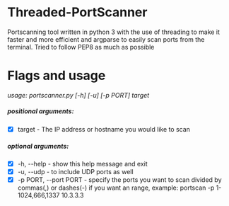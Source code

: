 # Threaded-PortScanner
Portscanning tool written in python 3 with the use of threading to make it faster and more efficient and argparse to easily scan ports from the terminal. Tried to follow PEP8 as much as possible

# Flags and usage
*usage: portscanner.py [-h] [-u] [-p PORT] target*

##### positional arguments:
- [x] target - The IP address or hostname you would like to scan

##### optional arguments:
- [x] -h, --help - show this help message and exit
- [x] -u, --udp - to include UDP ports as well
- [x] -p PORT, --port PORT - specify the ports you want to scan divided by commas(,) or dashes(-) if you want an range, example: portscan -p 1-1024,666,1337 10.3.3.3
